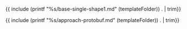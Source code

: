 {{ include (printf "%s/base-single-shape1.md" (templateFolder)) . | trim}}

{{ include (printf "%s/approach-protobuf.md" (templateFolder)) . | trim}}

